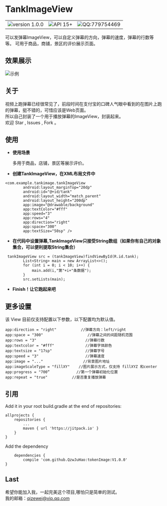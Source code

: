 # TankImageView

<table><tr>
<td><img src="https://img.shields.io/badge/version%20-1.0.0-brightgreen.svg" alt="version 1.0.0" ／></td>
<td><img src="https://img.shields.io/badge/API-15%2B-brightgreen.svg" alt="API 15+"／></td>
<td><img src="https://img.shields.io/badge/QQ-779754469-red.svg" alt="QQ:779754469"／></td>
</tr></table>

可以发弹幕ImageView，可以自定义弹幕的方向，弹幕的速度，弹幕的行数等等。
可用于商品，商铺，景区的评价展示页面。

## 效果展示
![示例](http://oqg7nynni.bkt.clouddn.com/tankimage.gif) 

## 关于
视频上跑弹幕已经很常见了，前段时间在支付宝的口碑人气眼中看到的在图片上跑的弹幕，挺不错的，可惜应该是Web页面。<br/>
所以自己封装了一个用于播放弹幕的ImageView，封装起来。<br/>
欢迎 Star , Issues , Fork 。

## 使用
- **使用场景**

    多用于商品，店铺，景区等展示评价。
    
- **创建TankImageView，在XML布局文件中**	

```
<com.example.tankimage.tankImageView
        android:layout_marginTop="20dp"
        android:id="@+id/tank"
        android:layout_width="match_parent"
        android:layout_height="200dp"
        app:image="@drawable/background"
        app:textColor="#fff"
        app:speed="3"
        app:rows="4"
        app:direction="right"
        app:space="300"
        app:textSize="50sp" />   
```

- **在代码中设置弹幕,TankImageView只接受String数组（如果你有自己的对象集合，可以便利提取String集合）**	

```
 tankImageView src = (tankImageView)findViewById(R.id.tank);
        List<String> main = new ArrayList<>();
        for (int i = 0; i < 10; i++) {
            main.add(i,"第"+i+"条数据");
        }
        src.setLists(main);
```

- **Finish！让它跑起来吧**

## 更多设置

该 View 目前仅支持配置以下参数，以下配置均为默认值。


```
app:direction = "right"           //弹幕方向：left/right
app:space = "300"					 //弹幕之间的间距随机范围
app:rows = "3"						//弹幕行数
app:textcolor = "#fff"				//弹幕字体颜色
app:textsize = "17sp"				//弹幕字号
app:speed = "3"						//弹幕速度
app:image = "..."				   //背景图片地址
app:imageScaleType = "fillXY"	 //图片展示方式，仅支持 fillXYZ 和center
app:progress = "700“			//第一个弹幕初始化位置
app:repeat = "true"			  //是否重复播放弹幕

```

## 引用

Add it in your root build.gradle at the end of repositories:

	allprojects {
		repositories {
			...
			maven { url 'https://jitpack.io' }
		}
	}

Add the dependency

		dependencies {
	        compile 'com.github.QzwJuHao:tokenImage:V1.0.0'
	}

## Last

希望你能加入我，一起完美这个项目,哪怕只是简单的测试。<br/>
我的邮箱：qizewei@vip.qq.com